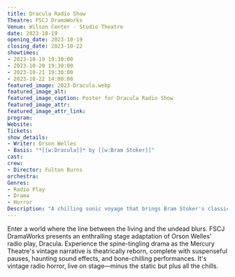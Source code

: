 ```yaml
---
title: Dracula Radio Show
Theatre: FSCJ DramaWorks
Venue: Wilson Center - Studio Theatre
date: 2023-10-19
opening_date: 2023-10-19
closing_date: 2023-10-22
showtimes:
- 2023-10-19 19:30:00
- 2023-10-20 19:30:00
- 2023-10-21 19:30:00
- 2023-10-22 14:00:00
featured_image: 2023-Dracula.webp
featured_image_alt: 
featured_image_caption: Poster for Dracula Radio Show
featured_image_attr: 
featured_image_attr_link: 
program:
Website: 
Tickets: 
show_details: 
- Writer: Orson Welles
- Basis: "*[[w:Dracula]]* by [[w:Bram Stoker]]"
cast:
crew:
- Director: Fulton Burns
orchestra:
Genres:
- Radio Play
- Drama
- Horror
Description: "A chilling sonic voyage that brings Bram Stoker's classic vampire tale to life in the golden age of radio."
---
```

Enter a world where the line between the living and the undead blurs. FSCJ DramaWorks presents an enthralling stage adaptation of Orson Welles' radio play, Dracula. Experience the spine-tingling drama as the Mercury Theatre's vintage narrative is theatrically reborn, complete with suspenseful pauses, haunting sound effects, and bone-chilling performances. It's vintage radio horror, live on stage—minus the static but plus all the chills.